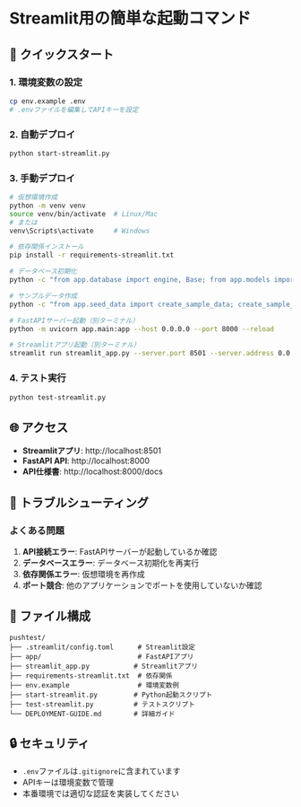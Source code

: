 # Streamlit用の簡単な起動コマンド

## 🚀 クイックスタート

### 1. 環境変数の設定
```bash
cp env.example .env
# .envファイルを編集してAPIキーを設定
```

### 2. 自動デプロイ
```bash
python start-streamlit.py
```

### 3. 手動デプロイ
```bash
# 仮想環境作成
python -m venv venv
source venv/bin/activate  # Linux/Mac
# または
venv\Scripts\activate     # Windows

# 依存関係インストール
pip install -r requirements-streamlit.txt

# データベース初期化
python -c "from app.database import engine, Base; from app.models import *; Base.metadata.create_all(bind=engine)"

# サンプルデータ作成
python -c "from app.seed_data import create_sample_data; create_sample_data()"

# FastAPIサーバー起動（別ターミナル）
python -m uvicorn app.main:app --host 0.0.0.0 --port 8000 --reload

# Streamlitアプリ起動（別ターミナル）
streamlit run streamlit_app.py --server.port 8501 --server.address 0.0.0.0
```

### 4. テスト実行
```bash
python test-streamlit.py
```

## 🌐 アクセス

- **Streamlitアプリ**: http://localhost:8501
- **FastAPI API**: http://localhost:8000
- **API仕様書**: http://localhost:8000/docs

## 🔧 トラブルシューティング

### よくある問題
1. **API接続エラー**: FastAPIサーバーが起動しているか確認
2. **データベースエラー**: データベース初期化を再実行
3. **依存関係エラー**: 仮想環境を再作成
4. **ポート競合**: 他のアプリケーションでポートを使用していないか確認

## 📁 ファイル構成

```
pushtest/
├── .streamlit/config.toml      # Streamlit設定
├── app/                        # FastAPIアプリ
├── streamlit_app.py           # Streamlitアプリ
├── requirements-streamlit.txt  # 依存関係
├── env.example                 # 環境変数例
├── start-streamlit.py         # Python起動スクリプト
├── test-streamlit.py          # テストスクリプト
└── DEPLOYMENT-GUIDE.md        # 詳細ガイド
```

## 🔒 セキュリティ

- `.env`ファイルは`.gitignore`に含まれています
- APIキーは環境変数で管理
- 本番環境では適切な認証を実装してください
